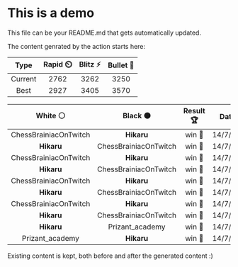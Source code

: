 # This is a demo

This file can be your README.md that gets automatically updated.

The content genrated by the action starts here:

<!--START_SECTION:chessStats-->
<!-- Automatically generated with https://github.com/Balastrong/chess-stats-action -->

| Type | Rapid ⏲️ | Blitz ⚡ | Bullet 🔫 |
|:---:|:---:|:---:|:---:|
| Current | 2762 | 3262 | 3250 |
| Best | 2927 | 3405 | 3570 |

| White ⚪ | Black ⚫ | Result 🏆 | Date 📅 | Position 🗺️ | Type 🕕 |
|:---:|:---:|:---:|:---:|:---:|:---:|
| ChessBrainiacOnTwitch | **Hikaru** | win 🥇 | 14/7/2024 | <a href="http://www.ee.unb.ca/cgi-bin/tervo/fen.pl?select=1Q6/3r1kp1/4p1p1/1p1qB1Pp/p1p4n/P1P5/1P3P1P/4R1K1 w - -">Link</a> | Blitz |
| **Hikaru** | ChessBrainiacOnTwitch | win 🥇 | 14/7/2024 | <a href="http://www.ee.unb.ca/cgi-bin/tervo/fen.pl?select=8/4R3/6Pk/3K4/8/8/8/2r5 b - -">Link</a> | Blitz |
| ChessBrainiacOnTwitch | **Hikaru** | win 🥇 | 14/7/2024 | <a href="http://www.ee.unb.ca/cgi-bin/tervo/fen.pl?select=6k1/5pp1/4pP1p/4P2P/p5P1/p1K5/2P5/8 w - -">Link</a> | Blitz |
| **Hikaru** | ChessBrainiacOnTwitch | win 🥇 | 14/7/2024 | <a href="http://www.ee.unb.ca/cgi-bin/tervo/fen.pl?select=b5k1/p2r1ppp/1p1N4/5pQ1/1PP5/P7/4RKPP/2q5 b - -">Link</a> | Blitz |
| ChessBrainiacOnTwitch | **Hikaru** | win 🥇 | 14/7/2024 | <a href="http://www.ee.unb.ca/cgi-bin/tervo/fen.pl?select=8/6k1/6p1/4Kp1p/7r/8/4R3/8 w - -">Link</a> | Blitz |
| **Hikaru** | ChessBrainiacOnTwitch | win 🥇 | 14/7/2024 | <a href="http://www.ee.unb.ca/cgi-bin/tervo/fen.pl?select=b4r2/3R2kp/6p1/2pB4/P3qQ2/1P5P/5PPK/8 b - -">Link</a> | Blitz |
| ChessBrainiacOnTwitch | **Hikaru** | win 🥇 | 14/7/2024 | <a href="http://www.ee.unb.ca/cgi-bin/tervo/fen.pl?select=5rk1/5pp1/2Q1p2p/1PR1P2q/pR4b1/P3B3/5P2/3r2K1 w - -">Link</a> | Blitz |
| **Hikaru** | ChessBrainiacOnTwitch | win 🥇 | 14/7/2024 | <a href="http://www.ee.unb.ca/cgi-bin/tervo/fen.pl?select=4r1k1/pr3pb1/2N1n1p1/2PRB2p/1P6/P3P2P/5PP1/R5K1 b - -">Link</a> | Blitz |
| **Hikaru** | Prizant_academy | win 🥇 | 14/7/2024 | <a href="http://www.ee.unb.ca/cgi-bin/tervo/fen.pl?select=8/8/8/4k3/8/8/K1Q5/8 b - -">Link</a> | Blitz |
| Prizant_academy | **Hikaru** | win 🥇 | 14/7/2024 | <a href="http://www.ee.unb.ca/cgi-bin/tervo/fen.pl?select=8/8/6p1/4kpP1/8/5K2/8/8 w - -">Link</a> | Blitz |

<!--END_SECTION:chessStats-->

Existing content is kept, both before and after the generated content :)
